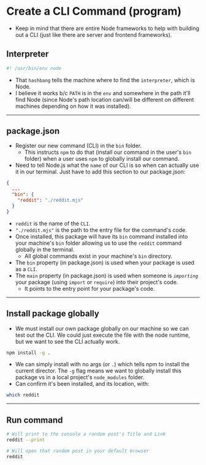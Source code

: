 # Create a CLI Command (program)

- Keep in mind that there are entire Node frameworks to help with building out a CLI (just like there are server and frontend frameworks).

## Interpreter

```js
#! /usr/bin/env node
```

- That `hashbang` tells the machine where to find the `interpreter`, which is Node.
- I believe it works b/c `PATH` is in the `env` and somewhere in the path it'll find Node (since Node's path location can/will be different on different machines depending on how it was installed).

---

## package.json

- Register our new command (CLI) in the `bin` folder.
  - This instructs `npm` to do that (install our command in the user's `bin` folder) when a user uses `npm` to globally install our command.
- Need to tell Node.js what the `name` of our CLI is so when can actually use it in our terminal. Just have to add this section to our package.json:

```json
{
  ...
  "bin": {
    "reddit": "./reddit.mjs"
  }
}
```

- `reddit` is the name of the `CLI`.
- `"./reddit.mjs"` is the path to the entry file for the command's code.
- Once installed, this package will have its `bin` command installed into your machine's `bin` folder allowing us to use the `reddit` command globally in the terminal.
  - All global commands exist in your machine's `bin` directory.
- The `bin` property (in package.json) is used when your package is used as a `CLI`.
- The `main` property (in package.json) is used when someone is _`importing`_ your package (using `import` or `require`) into their project's code.
  - It points to the entry point for your package's code.

---

## Install package globally

- We must install our own package globally on our machine so we can test out the CLI. We could just execute the file with the node runtime, but we want to see the CLI actually work.

```sh
npm install -g .
```

- We can simply install with no args (or `.`) which tells npm to install the current director. The `-g` flag means we want to globally install this package vs in a local project's `node_modules` folder.
- Can confirm it's been installed, and its location, with:

```sh
which reddit
```

---

## Run command

```sh
# Will print to the console a random post's Title and Link
reddit --print

# Will open that random post in your default browser
reddit
```
